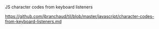 JS character codes from keyboard listeners

https://github.com/jbranchaud/til/blob/master/javascript/character-codes-from-keyboard-listeners.md
